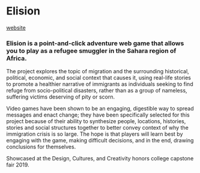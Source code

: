 # Elision
[website](https://elision.surge.sh)
### Elision is a point-and-click adventure web game that allows you to play as a refugee smuggler in the Sahara region of Africa.
The project explores the topic of migration and the surrounding historical, political, economic, and social context that causes it, using real-life stories to promote a healthier narrative of immigrants as individuals seeking to find refuge from socio-political disasters, rather than as a group of nameless, suffering victims deserving of pity or scorn.

Video games have been shown to be an engaging, digestible way to spread messages and enact change; they have been specifically selected for this project because of their ability to synthesize people, locations, histories, stories and social structures together to better convey context of why the immigration crisis is so large. The hope is that players will learn best by engaging with the game, making difficult decisions, and in the end, drawing conclusions for themselves.

Showcased at the Design, Cultures, and Creativity honors college capstone fair 2019.
